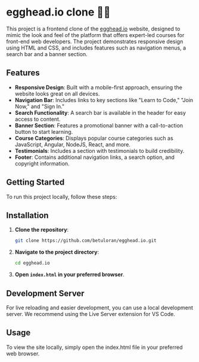 # egghead.io clone 👩‍💻

This project is a frontend clone of the [egghead.io](https://egghead.io) website, designed to mimic the look and feel of the platform that offers expert-led courses for front-end web developers. The project demonstrates responsive design using HTML and CSS, and includes features such as navigation menus, a search bar and a banner section.

## Features

- **Responsive Design**: Built with a mobile-first approach, ensuring the website looks great on all devices.
- **Navigation Bar**: Includes links to key sections like "Learn to Code," "Join Now," and "Sign In."
- **Search Functionality**: A search bar is available in the header for easy access to content.
- **Banner Section**: Features a promotional banner with a call-to-action button to start learning.
- **Course Categories**: Displays popular course categories such as JavaScript, Angular, NodeJS, React, and more.
- **Testimonials**: Includes a section with testimonials to build credibility.
- **Footer**: Contains additional navigation links, a search option, and copyright information.

## Getting Started

To run this project locally, follow these steps:

## Installation

1. **Clone the repository**:
    ```bash
    git clone https://github.com/betuloran/egghead.io.git
    ```
2. **Navigate to the project directory**:
    ```bash
    cd egghead.io
    ```
3. **Open `index.html` in your preferred browser**.

## Development Server

For live reloading and easier development, you can use a local development server. We recommend using the Live Server extension for VS Code.

## Usage

To view the site locally, simply open the index.html file in your preferred web browser.

